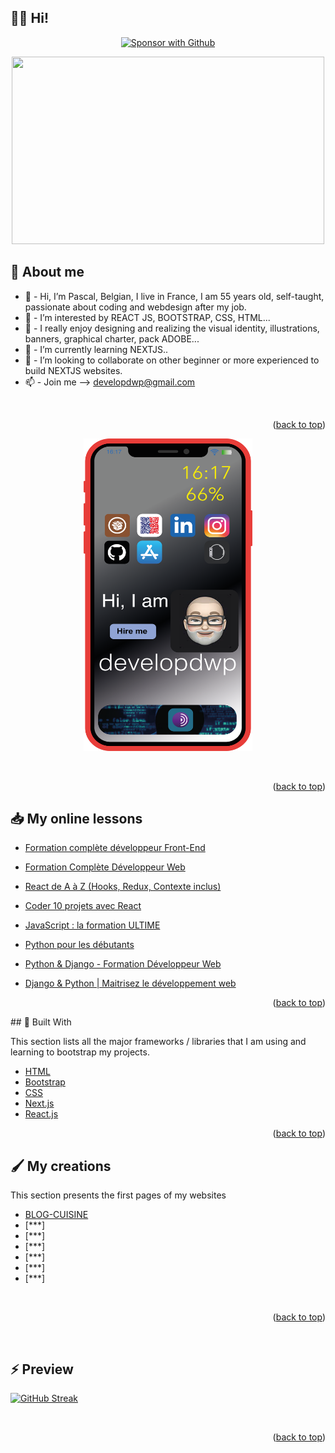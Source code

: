 ## 🙋‍♂️ Hi!

<p align="center">
  <a href="https://github.com/sponsors/developdwp"><img alt="Sponsor with Github" title="developdwp" src="https://img.shields.io/badge/-____________developdwp____________-red?style=for-the-badge&logo=github&logoColor=white"/></a>
</p>
<!-- ***************************************************************************************** -->
<p align="center">
<img src="https://static.dribbble.com/users/730703/screenshots/6581243/avento.gif"width="500" height="300">
</p>

<!-- ***************************************************************************************** -->
## 🔧 About me

- 👋  - Hi, I’m Pascal, Belgian, I live in France, I am 55 years old, self-taught, passionate about coding and webdesign after my job. <br>
- 👀  - I’m interested by REACT JS, BOOTSTRAP, CSS, HTML... <br>
- 🧡	- I really enjoy designing and realizing the visual identity, illustrations, banners, graphical charter, pack ADOBE...<br>
- 🌱  - I’m currently learning NEXTJS..<br>
- 💞️  - I’m looking to collaborate on other beginner or more experienced to build NEXTJS websites.<br>
- 📫  - Join me --> developdwp@gmail.com<br>
<br>

<p align="right">(<a href="#top">back to top</a>)</p>
<!-- ***************************************************************************************** -->
<p align="center">
<img src="https://github.com/developdwp/images/blob/main/iphoneGithub.png?raw=true"width="270" height="500">
</p>
<br>

<p align="right">(<a href="#top">back to top</a>)</p>
<!-- ***************************************************************************************** -->

## 📥 My online lessons

* [Formation complète développeur Front-End](https://www.udemy.com/course/formation-complete-developpeur-front-end/)
* [Formation Complète Développeur Web](https://www.udemy.com/course/formation-developpeur-web/)

* [React de A à Z (Hooks, Redux, Contexte inclus)](https://www.udemy.com/course/react-formation-complete/)
* [Coder 10 projets avec React](https://www.udemy.com/course/coder-10-projets-avec-react/)

* [JavaScript : la formation ULTIME](https://www.udemy.com/course/javascript-la-formation-ultime/)

* [Python pour les débutants](https://www.udemy.com/course/formation-complete-python/)
* [Python & Django - Formation Développeur Web](https://www.udemy.com/course/python-django-formation-developpeur-web-full-stack/?src=sac&kw=python+%26+django)
* [Django & Python | Maitrisez le développement web](https://www.udemy.com/course/django-2-python-maitrisez-le-developpement-web/)

<p align="right">(<a href="#top">back to top</a>)</p>
<!-- ***************************************************************************************** -->
## 🔧 Built With

This section lists all the major frameworks / libraries that I am using and learning to bootstrap my projects.

* [HTML](https://developer.mozilla.org/fr/docs/Web/HTML)
* [Bootstrap](https://getbootstrap.com)
* [CSS](https://www.w3schools.com/css/)
* [Next.js](https://nextjs.org/)
* [React.js](https://reactjs.org/)

<p align="right">(<a href="#top">back to top</a>)</p>

<!-- ***************************************************************************************** -->
## 🖌 My creations

This section presents the first pages of my websites

* [BLOG-CUISINE](https://developdwp.github.io/dwp_blogcuisine/)
* [***]
* [***]
* [***]
* [***]
* [***]
* [***]

<br>
<p align="right">(<a href="#top">back to top</a>)</p>
<br>

<!-- ***************************************************************************************** -->
## ⚡ Preview
[![GitHub Streak](http://github-readme-streak-stats.herokuapp.com?user=developdwp&theme=dark&date_format=M%20j%5B%2C%20Y%5D)](https://git.io/streak-stats)


<br>
<p align="right">(<a href="#top">back to top</a>)</p>
<br>

<!-- ***************************************************************************************** -->

<!--- ✨  ✨ --->


